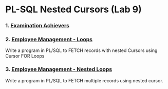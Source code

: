 # PL-SQL Nested Cursors (Lab 9)



### 1. [Examination Achievers](./exam_achievers.sql)


### 2. [Employee Management - Loops](./loops.sql)

Write a program in PL/SQL to FETCH records with nested Cursors using Cursor FOR Loops


### 3. [Employee Management - Nested Loops](./nested_loops.sql)

Write a program in PL/SQL to FETCH multiple records using nested cursor.
